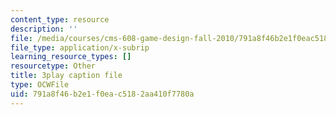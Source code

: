 ```yaml
---
content_type: resource
description: ''
file: /media/courses/cms-608-game-design-fall-2010/791a8f46b2e1f0eac5182aa410f7780a_68564.srt
file_type: application/x-subrip
learning_resource_types: []
resourcetype: Other
title: 3play caption file
type: OCWFile
uid: 791a8f46-b2e1-f0ea-c518-2aa410f7780a
---
```

